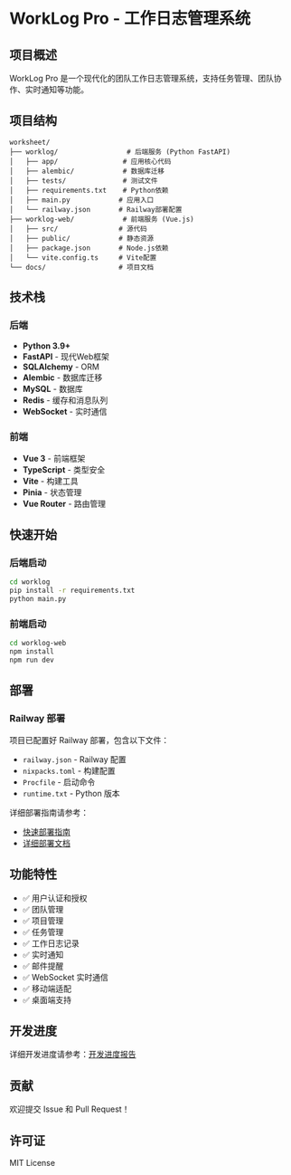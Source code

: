 # WorkLog Pro - 工作日志管理系统

## 项目概述

WorkLog Pro 是一个现代化的团队工作日志管理系统，支持任务管理、团队协作、实时通知等功能。

## 项目结构

```
worksheet/
├── worklog/                 # 后端服务 (Python FastAPI)
│   ├── app/                # 应用核心代码
│   ├── alembic/            # 数据库迁移
│   ├── tests/              # 测试文件
│   ├── requirements.txt    # Python依赖
│   ├── main.py            # 应用入口
│   └── railway.json       # Railway部署配置
├── worklog-web/            # 前端服务 (Vue.js)
│   ├── src/               # 源代码
│   ├── public/            # 静态资源
│   ├── package.json       # Node.js依赖
│   └── vite.config.ts     # Vite配置
└── docs/                  # 项目文档
```

## 技术栈

### 后端
- **Python 3.9+**
- **FastAPI** - 现代Web框架
- **SQLAlchemy** - ORM
- **Alembic** - 数据库迁移
- **MySQL** - 数据库
- **Redis** - 缓存和消息队列
- **WebSocket** - 实时通信

### 前端
- **Vue 3** - 前端框架
- **TypeScript** - 类型安全
- **Vite** - 构建工具
- **Pinia** - 状态管理
- **Vue Router** - 路由管理

## 快速开始

### 后端启动
```bash
cd worklog
pip install -r requirements.txt
python main.py
```

### 前端启动
```bash
cd worklog-web
npm install
npm run dev
```

## 部署

### Railway 部署
项目已配置好 Railway 部署，包含以下文件：
- `railway.json` - Railway 配置
- `nixpacks.toml` - 构建配置
- `Procfile` - 启动命令
- `runtime.txt` - Python 版本

详细部署指南请参考：
- [快速部署指南](worklog/QUICK_DEPLOY.md)
- [详细部署文档](worklog/RAILWAY_DEPLOYMENT.md)

## 功能特性

- ✅ 用户认证和授权
- ✅ 团队管理
- ✅ 项目管理
- ✅ 任务管理
- ✅ 工作日志记录
- ✅ 实时通知
- ✅ 邮件提醒
- ✅ WebSocket 实时通信
- ✅ 移动端适配
- ✅ 桌面端支持

## 开发进度

详细开发进度请参考：[开发进度报告](WorkLog_Pro_开发进度报告_2024-12-19.md)

## 贡献

欢迎提交 Issue 和 Pull Request！

## 许可证

MIT License
